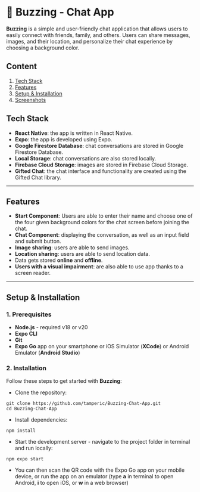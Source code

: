 # 💬 **Buzzing - Chat App**

**Buzzing** is a simple and user-friendly chat application that allows users to easily connect with friends, family, and others. Users can share messages, images, and their location, and personalize their chat experience by choosing a background color.

## Content

1. [Tech Stack](#tech-stack)
2. [Features](#features)
3. [Setup & Installation](#setup-&-installation)
4. [Screenshots](#screenshots)

## Tech Stack

- **React Native**: the app is written in React Native.
- **Expo**: the app is developed using Expo. 
- **Google Firestore Database**: chat conversations are stored in Google Firestore Database.
- **Local Storage**: chat conversations are also stored locally.
- **Firebase Cloud Storage**: images are stored in Firebase Cloud Storage.
- **Gifted Chat**: the chat interface and functionality are created using the Gifted Chat library.

---

## Features

- **Start Component**: Users are able to enter their name and choose one of the four given background colors for the chat screen before joining the chat.
- **Chat Component**: displaying the conversation, as well as an input field and submit button.
- **Image sharing**: users are able to send images.
- **Location sharing**: users are able to send location data.
- Data gets stored **online** and **offline**.
- **Users with a visual impairment**: are also able to use app thanks to a screen reader.

---

## Setup & Installation

### 1. Prerequisites

- **Node.js** - required v18 or v20
- **Expo CLI**
- **Git**
- **Expo Go** app on your smartphone or iOS Simulator (**XCode**) or Android Emulator (**Android Studio**)

### 2. Installation

Follow these steps to get started with **Buzzing**:
- Clone the repository:
```
git clone https://github.com/tamperic/Buzzing-Chat-App.git
cd Buzzing-Chat-App
```
- Install dependencies:
```
npm install
```
-  Start the development server - navigate to the project folder in terminal and run locally:
```
npm expo start
```
- You can then scan the QR code with the Expo Go app on your mobile device, or run the app on an emulator (type **a** in terminal to open Android, **i** to open iOS, or **w** in a web browser)
